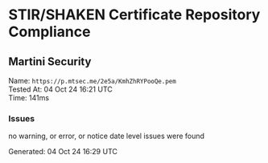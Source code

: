 # STIR/SHAKEN Certificate Repository Compliance

## Martini Security

Name: `https://p.mtsec.me/2e5a/KmhZhRYPooQe.pem`\
Tested At: 04 Oct 24 16:21 UTC\
Time: 141ms

### Issues

no warning, or error, or notice date level issues were found

Generated: 04 Oct 24 16:29 UTC